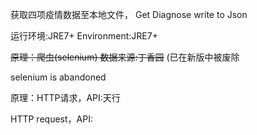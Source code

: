 获取四项疫情数据至本地文件，
Get Diagnose write to Json

运行环境:JRE7+
Environment:JRE7+

<del>原理：爬虫(selenium) 数据来源:丁香园</del>
(已在新版中被废除

selenium is abandoned

原理：HTTP请求，API:天行

HTTP request，API:
